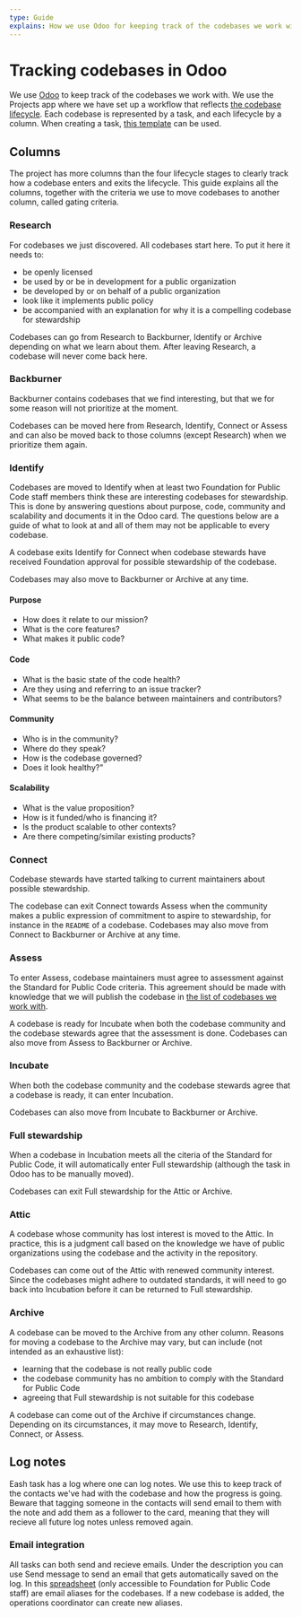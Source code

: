 ```yaml
---
type: Guide
explains: How we use Odoo for keeping track of the codebases we work with
---
```


# Tracking codebases in Odoo

We use [Odoo](../tool-management/odoo.md) to keep track of the codebases we work with.
We use the Projects app where we have set up a workflow that reflects [the codebase lifecycle](lifecycle.md).
Each codebase is represented by a task, and each lifecycle by a column.
When creating a task, [this template](odoo-codebase-template.md) can be used.

## Columns

The project has more columns than the four lifecycle stages to clearly track how a codebase enters and exits the lifecycle.
This guide explains all the columns, together with the criteria we use to move codebases to another column, called gating criteria.

### Research

For codebases we just discovered. All codebases start here.
To put it here it needs to:

* be openly licensed
* be used by or be in development for a public organization
* be developed by or on behalf of a public organization
* look like it implements public policy
* be accompanied with an explanation for why it is a compelling codebase for stewardship

Codebases can go from Research to Backburner, Identify or Archive depending on what we learn about them.
After leaving Research, a codebase will never come back here.

### Backburner

Backburner contains codebases that we find interesting, but that we for some reason will not prioritize at the moment.

Codebases can be moved here from Research, Identify, Connect or Assess and can also be moved back to those columns (except Research) when we prioritize them again.

### Identify

Codebases are moved to Identify when at least two Foundation for Public Code staff members think these are interesting codebases for stewardship.
This is done by answering questions about purpose, code, community and scalability and documents it in the Odoo card.
The questions below are a guide of what to look at and all of them may not be applicable to every codebase.

A codebase exits Identify for Connect when codebase stewards have received Foundation approval for possible stewardship of the codebase.

Codebases may also move to Backburner or Archive at any time.

#### Purpose

* How does it relate to our mission?
* What is the core features?
* What makes it public code?

#### Code

* What is the basic state of the code health?
* Are they using and referring to an issue tracker?
* What seems to be the balance between maintainers and contributors?

#### Community

* Who is in the community?
* Where do they speak?
* How is the codebase governed?
* Does it look healthy?"

#### Scalability

* What is the value proposition?
* How is it funded/who is financing it?
* Is the product scalable to other contexts?
* Are there competing/similar existing products?

### Connect

Codebase stewards have started talking to current maintainers about possible stewardship.

The codebase can exit Connect towards Assess when the community makes a public expression of commitment to aspire to stewardship, for instance in the `README` of a codebase. Codebases may also move from Connect to Backburner or Archive at any time.

### Assess

To enter Assess, codebase maintainers must agree to assessment against the Standard for Public Code criteria. This agreement should be made with knowledge that we will publish the codebase in [the list of codebases we work with](https://publiccode.net/codebases/).

A codebase is ready for Incubate when both the codebase community and the codebase stewards agree that the assessment is done. Codebases can also move from Assess to Backburner or Archive.

### Incubate

When both the codebase community and the codebase stewards agree that a codebase is ready, it can enter Incubation.

Codebases can also move from Incubate to Backburner or Archive.

### Full stewardship

When a codebase in Incubation meets all the citeria of the Standard for Public Code, it will automatically enter Full stewardship (although the task in Odoo has to be manually moved).

Codebases can exit Full stewardship for the Attic or Archive.

### Attic

A codebase whose community has lost interest is moved to the Attic.
In practice, this is a judgment call based on the knowledge we have of public organizations using the codebase and the activity in the repository.

Codebases can come out of the Attic with renewed community interest.
Since the codebases might adhere to outdated standards, it will need to go back into Incubation before it can be returned to Full stewardship.

### Archive

A codebase can be moved to the Archive from any other column.
Reasons for moving a codebase to the Archive may vary, but can include (not intended as an exhaustive list):

* learning that the codebase is not really public code
* the codebase community has no ambition to comply with the Standard for Public Code
* agreeing that Full stewardship is not suitable for this codebase

A codebase can come out of the Archive if circumstances change. Depending on its circumstances, it may move to Research, Identify, Connect, or Assess.

## Log notes

Eash task has a log where one can log notes. We use this to keep track of the contacts we've had with the codebase and how the progress is going.
Beware that tagging someone in the contacts will send email to them with the note and add them as a follower to the card, meaning that they will recieve all future log notes unless removed again.

### Email integration

All tasks can both send and recieve emails. Under the description you can use Send message to send an email that gets automatically saved on the log.
In this [spreadsheet](https://docs.google.com/spreadsheets/d/1jkyAFQuwspuLyJNc0zi_9Lw_xbHS4qcIavfAWMWTSIE/edit#gid=0) (only accessible to  Foundation for Public Code staff) are email aliases for the codebases.
If a new codebase is added, the operations coordinator can create new aliases.
